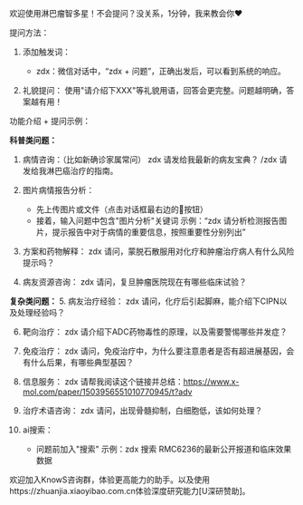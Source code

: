欢迎使用淋巴瘤智多星！不会提问？没关系，1分钟，我来教会你❤️

提问方法：

1. 添加触发词：
   - zdx：微信对话中，“zdx + 问题”，正确出发后，可以看到系统的响应。

2. 礼貌提问：
   使用"请介绍下XXX"等礼貌用语，回答会更完整。问题越明确，答案越有用！

功能介绍 + 提问示例：

**科普类问题：**
1. 病情咨询：（比如新确诊家属常问）
   zdx 请发给我最新的病友宝典？ /zdx  请发给我淋巴癌治疗的指南。

2. 图片病情报告分析：
   - 先上传图片或文件（点击对话框最右边的🧷按钮）
   - 接着，输入问题中包含"图片分析"关键词
   示例：“zdx 请分析检测报告图片，提示报告中对于病情的重要信息，按照重要性分别列出”


3. 方案和药物解释：
   zdx 请问，蒙脱石散服用对化疗和肿瘤治疗病人有什么风险提示吗？

4. 病友资源咨询：
   zdx 请问，复旦肿瘤医院现在有哪些临床试验？

**复杂类问题：**
5. 病友治疗经验：
   zdx 请问，化疗后引起脚麻，能介绍下CIPN以及处理经验吗？

6. 靶向治疗：
   zdx 请介绍下ADC药物毒性的原理，以及需要警惕哪些并发症？

7. 免疫治疗：
   zdx 请问，免疫治疗中，为什么要注意患者是否有超进展基因，会有什么后果，有哪些典型基因？

8. 信息服务：
   zdx 请帮我阅读这个链接并总结：https://www.x-mol.com/paper/1503956551010770945/t?adv

9. 治疗术语咨询：
   zdx 请问，出现骨髓抑制，白细胞低，该如何处理？

10. ai搜索：
    - 问题前加入"搜索"
    示例：zdx 搜索 RMC6236的最新公开报道和临床效果数据

欢迎加入KnowS咨询群，体验更高能力的助手。以及使用https://zhuanjia.xiaoyibao.com.cn体验深度研究能力[U深研赞助]。